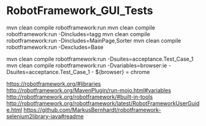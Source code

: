 # RobotFramework_GUI_Tests

mvn clean compile robotframework:run
mvn clean compile robotframework:run -Dincludes=tagg
mvn clean compile robotframework:run -Dincludes=MainPage,Sorter
mvn clean compile robotframework:run -Dexcludes=Base

mvn clean compile robotframework:run -Dsuites=acceptance.Test_Case_1
mvn clean compile robotframework:run -Dvariables=browser:ie -Dsuites=acceptance.Test_Case_1         - ${browser} =      chrome


https://robotframework.org/#libraries
http://robotframework.org/MavenPlugin/run-mojo.html#variables
http://robotframework.org/robotframework/#built-in-tools
http://robotframework.org/robotframework/latest/RobotFrameworkUserGuide.html
https://github.com/MarkusBernhardt/robotframework-selenium2library-java#readme

